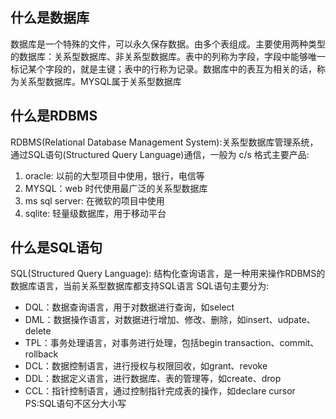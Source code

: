 ## 什么是数据库
数据库是一个特殊的文件，可以永久保存数据。由多个表组成。主要使用两种类型的数据库：关系型数据库、非关系型数据库。表中的列称为字段，字段中能够唯一标记某个字段的，就是主键；表中的行称为记录。数据库中的表互为相关的话，称为关系型数据库。MYSQL属于关系型数据库

## 什么是RDBMS 
RDBMS(Relational Database Management System):关系型数据库管理系统，通过SQL语句(Structured Query Language)通信，一般为 c/s 格式主要产品: 
1. oracle: 以前的大型项目中使用，银行，电信等 
2. MYSQL：web 时代使用最广泛的关系型数据库 
3. ms sql server: 在微软的项目中使用
4. sqlite: 轻量级数据库，用于移动平台

## 什么是SQL语句
SQL(Structured Query Language): 结构化查询语言，是一种用来操作RDBMS的数据库语言，当前关系型数据库都支持SQL语言
SQL语句主要分为:
* DQL：数据查询语言，用于对数据进行查询，如select
* DML：数据操作语言，对数据进行增加、修改、删除，如insert、udpate、delete
* TPL：事务处理语言，对事务进行处理，包括begin transaction、commit、rollback
* DCL：数据控制语言，进行授权与权限回收，如grant、revoke
* DDL：数据定义语言，进行数据库、表的管理等，如create、drop
* CCL：指针控制语言，通过控制指针完成表的操作，如declare cursor
PS:SQL语句不区分大小写